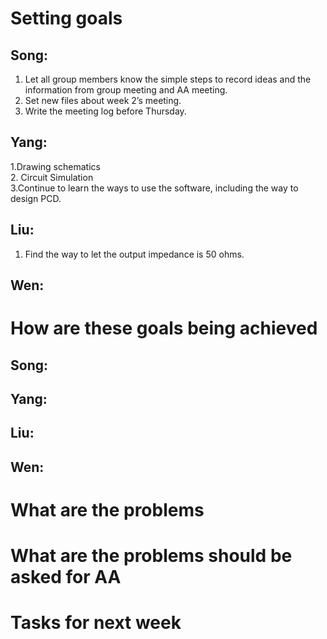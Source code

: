 # Setting goals   
## Song:   
1. Let all group members know the simple steps to record ideas and the information from group meeting and AA meeting.   
2. Set new files about week 2’s meeting.   
3. Write the meeting log before Thursday.   

## Yang:   
1.Drawing schematics    
2. Circuit Simulation    
3.Continue to learn the ways to use the software, including the way to design PCD.   

## Liu:   
1. Find the way to let the output impedance is 50 ohms.   

## Wen:   
   
   
# How are these goals being achieved   
## Song:   

## Yang:   

## Liu:   

## Wen:   


# What are the problems   


# What are the problems should be asked for AA   

# Tasks for next week   
